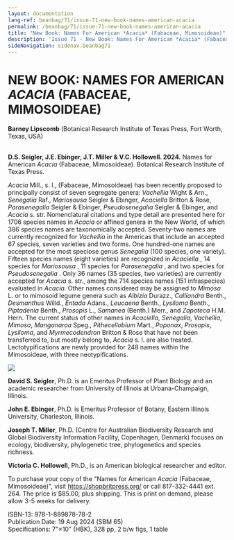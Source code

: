 ```yaml
---
layout: documentation
lang-ref: beanbag/71/issue-71-new-book-names-american-acacia
permalink: /beanbag/71/issue-71-new-book-names-american-acacia
title: "New Book: Names For American *Acacia* (Fabaceae, Mimosoideae)"
description: 'Issue 71 - New Book: Names For American *Acacia* (Fabaceae, Mimosoideae)'
sideNavigation: sidenav.beanbag71
---
```


# NEW BOOK: NAMES FOR AMERICAN *ACACIA* (FABACEAE, MIMOSOIDEAE)

**Barney Lipscomb** (Botanical Research Institute of Texas Press, Fort Worth, Texas, USA)
<br>
<br>

**D.S. Seigler, J.E. Ebinger, J.T. Miller & V.C. Hollowell. 2024.** Names for American *Acacia* (Fabaceae, Mimosoideae). Botanical Research Institute of Texas Press.

*Acacia* Mill., s. l., (Fabaceae, Mimosoideae) has been recently proposed to principally consist of seven segregate genera: *Vachellia* Wight & Arn., *Senegalia* Raf., *Mariosousa* Seigler & Ebinger, *Acaciella* Britton & Rose, *Parasenegalia* Seigler & Ebinger, *Pseudosenegalia* Seigler & Ebinger, and *Acacia* s. str. Nomenclatural citations and type detail are presented here for 1706 species names in *Acacia* or affined genera in the New World, of which 386 species names are taxonomically accepted. Seventy-two names are currently recognized for *Vachellia* in the Americas that include an accepted 67 species, seven varieties and two forms. One hundred-one names are accepted for the most speciose genus *Senegalia* (100 species, one variety). Fifteen species names (eight varieties) are recognized in *Acaciella* , 14 species for *Mariosousa* , 11 species for *Parasenegalia* , and two species for *Pseudosenegalia* . Only 36 names (35 species, two varieties) are currently accepted for *Acacia* s. str., among the 714 species names (151 infraspecies) evaluated in *Acacia*. Other names considered may be assigned to *Mimosa* L. or to mimosoid legume genera such as *Albizia* Durazz., *Calliandra* Benth., *Desmanthus* Willd., *Entada* Adans., *Leucaena* Benth., *Lysiloma* Benth., *Piptadenia* Benth., *Prosopis* L., *Samanea* (Benth.) Merr., and *Zapoteca* H.M. Hern. The current status of other names in *Acaciella*, *Senegalia*, *Vachellia*, *Mimosa*, *Manganaroa* Speg., *Pithecellobium* Mart., *Poponax*, *Prosopis*, *Lysiloma*, and *Myrmecodendron* Britton & Rose that have not been transferred to, but mostly belong to, *Acacia* s. l. are also treated. Lectotypifications are newly provided for 248 names within the Mimosoideae, with three neotypifications.

![](/assets/images/71/names-for-acacia.jpg)

**David S. Seigler**, Ph.D. is an Emeritus Professor of Plant Biology and an academic researcher from University of Illinois at Urbana-Champaign, Illinois.

**John E. Ebinger**, Ph.D. is Emeritus Professor of Botany, Eastern Illinois University, Charleston, Illinois.

**Joseph T. Miller**, Ph.D. (Centre for Australian Biodiversity Research and Global Biodiversity Information Facility, Copenhagen, Denmark) focuses on ecology, biodiversity, phylogenetic tree, phylogenetics and species richness.

**Victoria C. Hollowell**, Ph.D., is an American biological researcher and editor.

To purchase your copy of the "Names for American *Acacia* (Fabaceae, Mimosoideae)", visit <https://shopbritpress.org/> or call 817-332-4441 ext. 264.  The price is $85.00, plus shipping. This is print on demand, please allow 3-5 weeks for delivery.

ISBN-13: 978-1-889878-78-2  
Publication Date: 19 Aug 2024 (SBM 65)  
Specifications: 7"×10" (HBK), 328 pp, 2 b/w figs, 1 table

